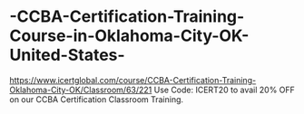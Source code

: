# -CCBA-Certification-Training-Course-in-Oklahoma-City-OK-United-States-
https://www.icertglobal.com/course/CCBA-Certification-Training-Oklahoma-City-OK/Classroom/63/221               Use Code: ICERT20 to avail 20% OFF on our CCBA Certification Classroom Training.
